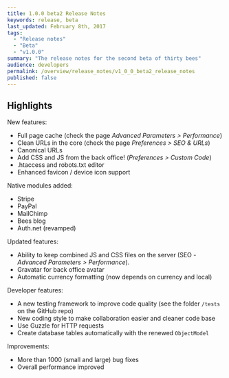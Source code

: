 ```yaml
---
title: 1.0.0 beta2 Release Notes
keywords: release, beta
last_updated: February 8th, 2017
tags: 
  - "Release notes"
  - "Beta"
  - "v1.0.0"
summary: "The release notes for the second beta of thirty bees"
audience: developers
permalink: /overview/release_notes/v1_0_0_beta2_release_notes
published: false
---
```


## Highlights
  
New features:
- Full page cache (check the page *Advanced Parameters > Performance*)
- Clean URLs in the core (check the page *Preferences > SEO & URLs*)
- Canonical URLs
- Add CSS and JS from the back office! (*Preferences > Custom Code*)
- .htaccess and robots.txt editor
- Enhanced favicon / device icon support

Native modules added:
- Stripe
- PayPal
- MailChimp
- Bees blog
- Auth.net (revamped)

Updated features:
- Ability to keep combined JS and CSS files on the server (SEO - *Advanced Parameters > Performance*).
- Gravatar for back office avatar
- Automatic currency formatting (now depends on currency and local)

Developer features:
- A new testing framework to improve code quality (see the folder `/tests` on the GitHub repo)
- New coding style to make collaboration easier and cleaner code base
- Use Guzzle for HTTP requests
- Create database tables automatically with the renewed `ObjectModel`

Improvements:
- More than 1000 (small and large) bug fixes
- Overall performance improved
